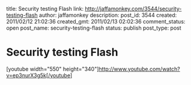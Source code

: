title: Security testing Flash
link: http://jaffamonkey.com/3544/security-testing-flash
author: jaffamonkey
description: 
post_id: 3544
created: 2011/02/12 21:02:36
created_gmt: 2011/02/13 02:02:36
comment_status: open
post_name: security-testing-flash
status: publish
post_type: post

# Security testing Flash

[youtube width="550" height="340"]http://www.youtube.com/watch?v=ep3nurX3g5k[/youtube]